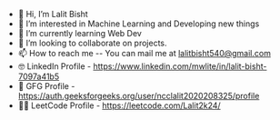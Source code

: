 - 👋 Hi, I’m Lalit Bisht
- 👀 I’m interested in Machine Learning and Developing new things
- 🌱 I’m currently learning Web Dev
- 💞️ I’m looking to collaborate on projects.
- 📫 How to reach me -- You can mail me at lalitbisht540@gmail.com
- 🤓 LinkedIn Profile - 
https://www.linkedin.com/mwlite/in/lalit-bisht-7097a41b5
- 📒 GFG Profile - https://auth.geeksforgeeks.org/user/ncclalit2020208325/profile
- 🧑‍💻 LeetCode Profile - https://leetcode.com/Lalit2k24/
<!---
LB540/LB540 is a ✨ special ✨ repository because its `README.md` (this file) appears on your GitHub profile.
You can click the Preview link to take a look at your changes.
--->
